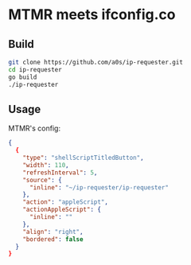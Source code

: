 # MTMR meets ifconfig.co

## Build

```bash
git clone https://github.com/a0s/ip-requester.git
cd ip-requester
go build
./ip-requester
```

## Usage

MTMR's config:

```json
{
  {
    "type": "shellScriptTitledButton",
    "width": 110,
    "refreshInterval": 5,
    "source": {
      "inline": "~/ip-requester/ip-requester"
    },
    "action": "appleScript",
    "actionAppleScript": {
      "inline": ""
    },
    "align": "right",
    "bordered": false
  }
}
```